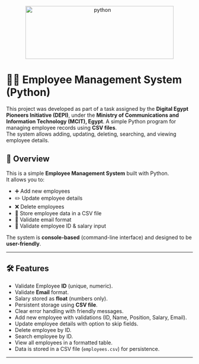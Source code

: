 <p align="center">
  <img width="400" height="143" alt="python" src="https://github.com/user-attachments/assets/4772aa55-a36a-4945-bee8-121cc297f53d" />
</p>

# 👩‍💼 Employee Management System (Python)
This project was developed as part of a task assigned by the **Digital Egypt Pioneers Initiative (DEPI)**, under the **Ministry of Communications and Information Technology (MCIT), Egypt**.
A simple Python program for managing employee records using **CSV files**.  
The system allows adding, updating, deleting, searching, and viewing employee details.  


## 📌 Overview
This is a simple **Employee Management System** built with Python.  
It allows you to:
- ➕ Add new employees
- ✏️ Update employee details
- ❌ Delete employees
- 📂 Store employee data in a CSV file
- 📧 Validate email format
- 🔢 Validate employee ID & salary input

The system is **console-based** (command-line interface) and designed to be **user-friendly**.

---

## 🛠️ Features
- Validate Employee **ID** (unique, numeric).
- Validate **Email** format.
- Salary stored as **float** (numbers only).
- Persistent storage using **CSV file**.
- Clear error handling with friendly messages.
- Add new employee with validations (ID, Name, Position, Salary, Email).
- Update employee details with option to skip fields.
- Delete employee by ID.
- Search employee by ID.
- View all employees in a formatted table.
- Data is stored in a CSV file (`employees.csv`) for persistence.



---
